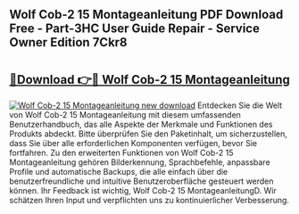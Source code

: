 ## Wolf Cob-2 15 Montageanleitung PDF Download Free - Part-3HC User Guide Repair - Service Owner Edition 7Ckr8

# <h2><a href="http://df8arte.blite.top/?on=Wolf+Cob-2+15+Montageanleitung">🔗Download 👉🔴 Wolf Cob-2 15 Montageanleitung</a></h2>

[![Wolf Cob-2 15 Montageanleitung new download](https://i.imgur.com/lujVjoI.png)](http://df8arte.blite.top/?on=Wolf+Cob-2+15+Montageanleitung)
Entdecken Sie die Welt von Wolf Cob-2 15 Montageanleitung mit diesem umfassenden Benutzerhandbuch, das alle Aspekte der Merkmale und Funktionen des Produkts abdeckt. Bitte überprüfen Sie den Paketinhalt, um sicherzustellen, dass Sie über alle erforderlichen Komponenten verfügen, bevor Sie fortfahren. Zu den erweiterten Funktionen von Wolf Cob-2 15 Montageanleitung gehören Bilderkennung, Sprachbefehle, anpassbare Profile und automatische Backups, die alle einfach über die benutzerfreundliche und intuitive Benutzeroberfläche gesteuert werden können. Ihr Feedback ist wichtig, Wolf Cob-2 15 MontageanleitungD. Wir schätzen Ihren Input und verpflichten uns zu kontinuierlicher Verbesserung.
